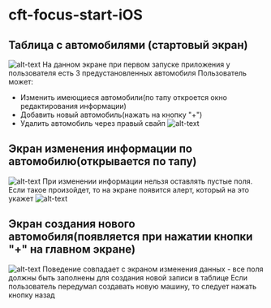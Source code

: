 # cft-focus-start-iOS

## Таблица с автомобилями (стартовый экран)
![alt-text](resources/mainScreen.png "Main initial tableView Screen")
На данном экране при первом запуске приложения у пользователя есть 3 предустановленных автомобиля
Пользователь может:

* Изменить имеющиеся автомобили(по тапу откроется окно редактирования информации)
* Добавить новый автомобиль(нажать на кнопку "+")
* Удалить автомобиль через правый свайп
![alt-text](resources/tableViewSwipeAction.png "Delete action")

## Экран изменения информации по автомобилю(открывается по тапу)
![alt-text](resources/editView.png "Edit information about vehicle")
При изменении информации нельзя оставлять пустые поля.
Если такое произойдет, то на экране появится алерт, который на это укажет
![alt-text](resources/invalidInputAlert.png "Invalid data input case")

## Экран создания нового автомобиля(появляется при нажатии кнопки "+" на главном экране)
![alt-text](resources/createNewCarView.png "View of creation of a new car")
Поведение совпадает с экраном изменения данных - все поля должны быть заполнены для создания новой записи в таблице
Если пользователь передумал создавать новую машину, то следует нажать кнопку назад


